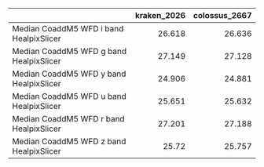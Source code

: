 |                                         |   kraken_2026 |   colossus_2667 |
|:----------------------------------------|--------------:|----------------:|
| Median CoaddM5 WFD i band HealpixSlicer |        26.618 |          26.636 |
| Median CoaddM5 WFD g band HealpixSlicer |        27.149 |          27.128 |
| Median CoaddM5 WFD y band HealpixSlicer |        24.906 |          24.881 |
| Median CoaddM5 WFD u band HealpixSlicer |        25.651 |          25.632 |
| Median CoaddM5 WFD r band HealpixSlicer |        27.201 |          27.188 |
| Median CoaddM5 WFD z band HealpixSlicer |        25.72  |          25.757 |
